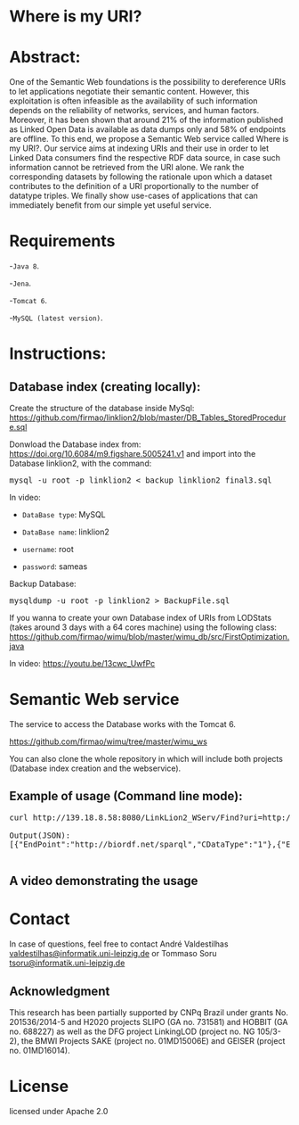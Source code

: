 # Where is my URI?

# Abstract:
One of the Semantic Web foundations is the possibility to dereference URIs to let applications negotiate their semantic content.
However, this exploitation is often infeasible as the availability of such information depends on the reliability of networks, services, and human factors.
Moreover, it has been shown that around 21% of the information published as Linked Open Data is available as data dumps only and 58% of endpoints are offline.
To this end, we propose a Semantic Web service called Where is my URI?.
Our service aims at indexing URIs and their use in order to let Linked Data consumers find the respective RDF data source, in case such information cannot be retrieved from the URI alone.
We rank the corresponding datasets by following the rationale upon which a dataset contributes to the definition of a URI proportionally to the number of datatype triples.
We finally show use-cases of applications that can immediately benefit from our simple yet useful service.

# Requirements
-`Java 8`.

-`Jena`.

-`Tomcat 6`. 

-`MySQL (latest version)`.

# Instructions:

## Database index (creating locally):

Create the structure of the database inside MySql:
https://github.com/firmao/linklion2/blob/master/DB_Tables_StoredProcedure.sql

Donwload the Database index from: https://doi.org/10.6084/m9.figshare.5005241.v1
and import into the Database linklion2, with the command:

<pre>
mysql -u root -p linklion2 < backup_linklion2_final3.sql
</pre>

In video:



- `DataBase type`: MySQL

- `DataBase name`: linklion2

- `username`: root

- `password`: sameas

Backup Database:
<pre>
mysqldump -u root -p linklion2 > BackupFile.sql
</pre>

If you wanna to create your own Database index of URIs from LODStats (takes around 3 days with a 64 cores machine) using the following class:
https://github.com/firmao/wimu/blob/master/wimu_db/src/FirstOptimization.java

In video:
https://youtu.be/13cwc_UwfPc


# Semantic Web service
The service to access the Database works with the Tomcat 6.

https://github.com/firmao/wimu/tree/master/wimu_ws

You can also clone the whole repository in which will include both projects (Database index creation and the webservice).

## Example of usage (Command line mode):
<pre>
curl http://139.18.8.58:8080/LinkLion2_WServ/Find?uri=http://semanticscience.org/resource/SIO_000272

Output(JSON):
[{"EndPoint":"http://biordf.net/sparql","CDataType":"1"},{"EndPoint":"http://lov.okfn.org/dataset/lov/sparql","CDataType":"4"}]

</pre>

## A video demonstrating the usage




# Contact
In case of questions, feel free to contact André Valdestilhas <valdestilhas@informatik.uni-leipzig.de> or Tommaso Soru <tsoru@informatik.uni-leipzig.de>


## Acknowledgment
This research has been partially supported by CNPq Brazil under grants No. 201536/2014-5 and H2020 projects SLIPO (GA no. 731581) and HOBBIT (GA no. 688227) as well as the DFG project LinkingLOD (project no. NG 105/3-2), the BMWI Projects SAKE (project no. 01MD15006E) and GEISER (project no. 01MD16014).

# License

licensed under Apache 2.0
